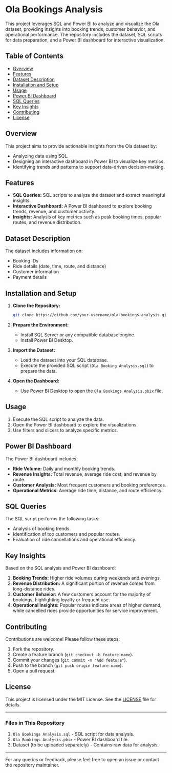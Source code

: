 # Ola Bookings Analysis

This project leverages SQL and Power BI to analyze and visualize the Ola dataset, providing insights into booking trends, customer behavior, and operational performance. The repository includes the dataset, SQL scripts for data preparation, and a Power BI dashboard for interactive visualization.

## Table of Contents

- [Overview](#overview)
- [Features](#features)
- [Dataset Description](#dataset-description)
- [Installation and Setup](#installation-and-setup)
- [Usage](#usage)
- [Power BI Dashboard](#power-bi-dashboard)
- [SQL Queries](#sql-queries)
- [Key Insights](#key-insights)
- [Contributing](#contributing)
- [License](#license)

## Overview

This project aims to provide actionable insights from the Ola dataset by:

- Analyzing data using SQL.
- Designing an interactive dashboard in Power BI to visualize key metrics.
- Identifying trends and patterns to support data-driven decision-making.

## Features

- **SQL Queries:** SQL scripts to analyze the dataset and extract meaningful insights.
- **Interactive Dashboard:** A Power BI dashboard to explore booking trends, revenue, and customer activity.
- **Insights:** Analysis of key metrics such as peak booking times, popular routes, and revenue distribution.

## Dataset Description

The dataset includes information on:

- Booking IDs
- Ride details (date, time, route, and distance)
- Customer information
- Payment details

## Installation and Setup

1. **Clone the Repository:**

   ```bash
   git clone https://github.com/your-username/ola-bookings-analysis.git
   ```

2. **Prepare the Environment:**

   - Install SQL Server or any compatible database engine.
   - Install Power BI Desktop.

3. **Import the Dataset:**

   - Load the dataset into your SQL database.
   - Execute the provided SQL script (`Ola Booking Analysis.sql`) to prepare the data.

4. **Open the Dashboard:**

   - Use Power BI Desktop to open the `Ola Bookings Analysis.pbix` file.

## Usage

1. Execute the SQL script to analyze the data.
2. Open the Power BI dashboard to explore the visualizations.
3. Use filters and slicers to analyze specific metrics.

## Power BI Dashboard

The Power BI dashboard includes:

- **Ride Volume:** Daily and monthly booking trends.
- **Revenue Insights:** Total revenue, average ride cost, and revenue by route.
- **Customer Analysis:** Most frequent customers and booking preferences.
- **Operational Metrics:** Average ride time, distance, and route efficiency.

## SQL Queries

The SQL script performs the following tasks:

- Analysis of booking trends.
- Identification of top customers and popular routes.
- Evaluation of ride cancellations and operational efficiency.

## Key Insights

Based on the SQL analysis and Power BI dashboard:

1. **Booking Trends:** Higher ride volumes during weekends and evenings.
2. **Revenue Distribution:** A significant portion of revenue comes from long-distance rides.
3. **Customer Behavior:** A few customers account for the majority of bookings, highlighting loyalty or frequent use.
4. **Operational Insights:** Popular routes indicate areas of higher demand, while cancelled rides provide opportunities for service improvement.

## Contributing

Contributions are welcome! Please follow these steps:

1. Fork the repository.
2. Create a feature branch (`git checkout -b feature-name`).
3. Commit your changes (`git commit -m "Add feature"`).
4. Push to the branch (`git push origin feature-name`).
5. Open a pull request.

## License

This project is licensed under the MIT License. See the [LICENSE](LICENSE) file for details.

---

### Files in This Repository

1. `Ola Bookings Analysis.sql` - SQL script for data analysis.
2. `Ola Bookings Analysis.pbix` - Power BI dashboard file.
3. Dataset (to be uploaded separately) - Contains raw data for analysis.

---

For any queries or feedback, please feel free to open an issue or contact the repository maintainer.
